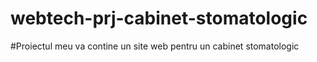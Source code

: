 # webtech-prj-cabinet-stomatologic
#Proiectul meu va contine un site web pentru un cabinet stomatologic
